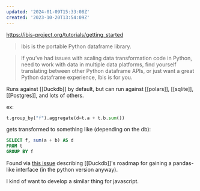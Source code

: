 ```yaml
---
updated: '2024-01-09T15:33:08Z'
created: '2023-10-20T13:54:09Z'
---
```

https://ibis-project.org/tutorials/getting_started

> Ibis is the portable Python dataframe library.

> If you’ve had issues with scaling data transformation code in Python, need to work with data in multiple data platforms, find yourself translating between other Python dataframe APIs, or just want a great Python dataframe experience, Ibis is for you.

Runs against [[Duckdb]] by default, but can run against [[polars]], [[sqlite]], [[Postgres]], and lots of others.

ex:

```python
t.group_by("f").aggregate(d=t.a + t.b.sum())
```

gets transformed to something like (depending on the db):

```sql
SELECT f, sum(a + b) AS d
FROM t
GROUP BY f
```

Found via [this issue](https://github.com/duckdb/duckdb/issues/2000#issuecomment-880885788) describing [[Duckdb]]'s roadmap for gaining a pandas-like interface (in the python version anyway).

I kind of want to develop a similar thing for javascript.